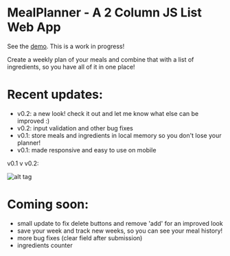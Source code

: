 # MealPlanner - A 2 Column JS List Web App

See the [demo](http://mealplan.scorpio.design). This is a work in progress!

Create a weekly plan of your meals and combine that with a list of ingredients, so you have all of it in one place!

# Recent updates:
- v0.2: a new look! check it out and let me know what else can be improved :)
- v0.2: input validation and other bug fixes
- v0.1: store meals and ingredients in local memory so you don't lose your planner!
- v0.1: made responsive and easy to use on mobile

v0.1 v v0.2:

![alt tag](https://github.com/sashioni/mealplanner/blob/master/versions.png)

# Coming soon:
- small update to fix delete buttons and remove 'add' for an improved look
- save your week and track new weeks, so you can see your meal history!
- more bug fixes (clear field after submission)
- ingredients counter
